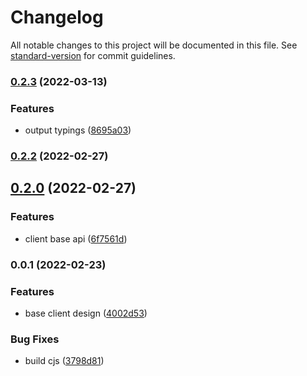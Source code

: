 # Changelog

All notable changes to this project will be documented in this file. See [standard-version](https://github.com/conventional-changelog/standard-version) for commit guidelines.

### [0.2.3](https://github.com/IC-Naming/js-sdk/compare/v0.2.2...v0.2.3) (2022-03-13)


### Features

* output typings ([8695a03](https://github.com/IC-Naming/js-sdk/commit/8695a03bd0400686743922185ec7a90fba34a73d))

### [0.2.2](https://github.com/IC-Naming/js-sdk/compare/v0.2.0...v0.2.2) (2022-02-27)

## [0.2.0](https://github.com/IC-Naming/js-sdk/compare/v0.0.1...v0.2.0) (2022-02-27)


### Features

* client base api ([6f7561d](https://github.com/IC-Naming/js-sdk/commit/6f7561d21401be377b3af25bb1443f34a6ecf2ab))

### 0.0.1 (2022-02-23)


### Features

* base client design ([4002d53](https://github.com/IC-Naming/js-sdk/commit/4002d53dc6eadcf910f493598a3ff5ec4876a4ef))


### Bug Fixes

* build cjs ([3798d81](https://github.com/IC-Naming/js-sdk/commit/3798d811d7de491062a7c82a268020256e15b182))
